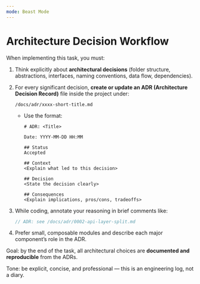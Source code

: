 ```yaml
---
mode: Beast Mode
---
```

# Architecture Decision Workflow

When implementing this task, you must:
1. Think explicitly about **architectural decisions** (folder structure, abstractions, interfaces, naming conventions, data flow, dependencies).
2. For every significant decision, **create or update an ADR (Architecture Decision Record)** file inside the project under:
   ```
   /docs/adr/xxxx-short-title.md
   ```
    - Use the format:
      ```
      # ADR: <Title>

      Date: YYYY-MM-DD HH:MM

      ## Status
      Accepted

      ## Context
      <Explain what led to this decision>

      ## Decision
      <State the decision clearly>

      ## Consequences
      <Explain implications, pros/cons, tradeoffs>
      ```

3. While coding, annotate your reasoning in brief comments like:
   ```ts
   // ADR: see /docs/adr/0002-api-layer-split.md
   ```

4. Prefer small, composable modules and describe each major component’s role in the ADR.

Goal: by the end of the task, all architectural choices are **documented and reproducible** from the ADRs.

Tone: be explicit, concise, and professional — this is an engineering log, not a diary.
